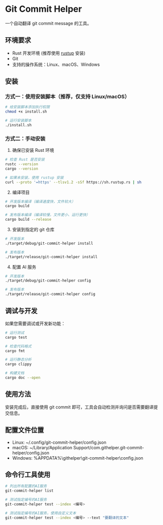 # Git Commit Helper

一个自动翻译 git commit message 的工具。

## 环境要求

- Rust 开发环境 (推荐使用 [rustup](https://rustup.rs/) 安装)
- Git
- 支持的操作系统：Linux、macOS、Windows

## 安装

### 方式一：使用安装脚本（推荐，仅支持 Linux/macOS）

```bash
# 给安装脚本添加执行权限
chmod +x install.sh

# 运行安装脚本
./install.sh
```

### 方式二：手动安装

1. 确保已安装 Rust 环境
```bash
# 检查 Rust 是否安装
rustc --version
cargo --version

# 如果未安装，使用 rustup 安装
curl --proto '=https' --tlsv1.2 -sSf https://sh.rustup.rs | sh
```

2. 编译项目
```bash
# 开发版本编译（编译速度快，文件较大）
cargo build

# 发布版本编译（编译较慢，文件更小、运行更快）
cargo build --release
```

3. 安装到指定的 git 仓库
```bash
# 开发版本
./target/debug/git-commit-helper install

# 发布版本
./target/release/git-commit-helper install
```

4. 配置 AI 服务
```bash
# 开发版本
./target/debug/git-commit-helper config

# 发布版本
./target/release/git-commit-helper config
```

## 调试与开发

如果您需要调试或开发新功能：

```bash
# 运行测试
cargo test

# 检查代码格式
cargo fmt

# 运行静态分析
cargo clippy

# 构建文档
cargo doc --open
```

## 使用方法

安装完成后，直接使用 git commit 即可，工具会自动检测并询问是否需要翻译提交信息。

## 配置文件位置

- Linux: ~/.config/git-commit-helper/config.json
- macOS: ~/Library/Application Support/com.githelper.git-commit-helper/config.json
- Windows: %APPDATA%\githelper\git-commit-helper\config.json

## 命令行工具使用

```bash
# 列出所有配置的AI服务
git-commit-helper list

# 测试指定编号的AI服务
git-commit-helper test --index <编号>

# 测试指定编号的AI服务，使用自定义文本
git-commit-helper test --index <编号> --text "要翻译的文本"
```
